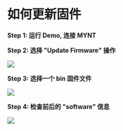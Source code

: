 
# 如何更新固件

**Step 1: 运行 Demo, 连接 MYNT**

**Step 2: 选择 "Update Firmware" 操作**

![](https://raw.githubusercontent.com/slightech/MYNT-SDK-Android/master/static/update_firmware_select_action.png)

**Step 3: 选择一个 bin 固件文件**

![](https://raw.githubusercontent.com/slightech/MYNT-SDK-Android/master/static/update_firmware_select_bin.png)

**Step 4: 检查前后的 "software" 信息**

![](https://raw.githubusercontent.com/slightech/MYNT-SDK-Android/master/static/update_firmware_check_software.png)
